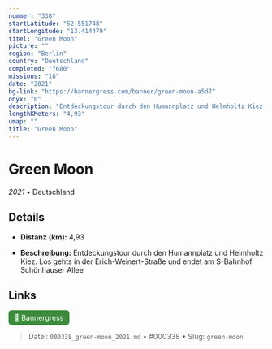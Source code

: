 ```yaml
---
nummer: "338"
startLatitude: "52.551748"
startLongitude: "13.414479"
titel: "Green Moon"
picture: ""
region: "Berlin"
country: "Deutschland"
completed: "7680"
missions: "18"
date: "2021"
bg-link: "https://bannergress.com/banner/green-moon-a5d7"
onyx: "0"
description: "Entdeckungstour durch den Humannplatz und Helmholtz Kiez. Los gehts in der Erich-Weinert-Straße und endet am S-Bahnhof Schönhauser Allee"
lengthKMeters: "4,93"
umap: ""
title: "Green Moon"
---
```

# Green Moon

*2021* • Deutschland



## Details
- **Distanz (km):** 4,93



- **Beschreibung:** Entdeckungstour durch den Humannplatz und Helmholtz Kiez. Los gehts in der Erich-Weinert-Straße und endet am S-Bahnhof Schönhauser Allee


## Links
<div style="margin-top: 0.5em;">
<a href="https://bannergress.com/banner/green-moon-a5d7" target="_blank" style="display:inline-block;margin-right:8px;padding:6px 12px;background-color:#3c8b3c;color:white;text-decoration:none;border-radius:6px;">🔗 Bannergress</a>

</div>


> Datei: `000338_green-moon_2021.md` • #000338 • Slug: `green-moon`
